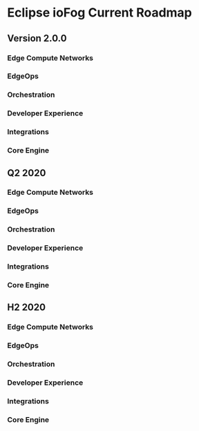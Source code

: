 # Eclipse ioFog Current Roadmap

## Version 2.0.0
### Edge Compute Networks
### EdgeOps
### Orchestration
### Developer Experience
### Integrations
### Core Engine

## Q2 2020
### Edge Compute Networks
### EdgeOps
### Orchestration
### Developer Experience
### Integrations
### Core Engine

## H2 2020
### Edge Compute Networks
### EdgeOps
### Orchestration
### Developer Experience
### Integrations
### Core Engine
